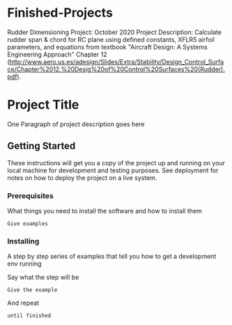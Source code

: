 # Finished-Projects

Rudder Dimensioning Project: October 2020
  Project Description: Calculate rudder span & chord for RC plane using defined constants, XFLR5 airfoil parameters, and equations from textbook 
  "Aircraft Design: A Systems Engineering Approach" Chapter 12 
  (http://www.aero.us.es/adesign/Slides/Extra/Stability/Design_Control_Surface/Chapter%2012.%20Desig%20of%20Control%20Surfaces%20(Rudder).pdf).

# Project Title

One Paragraph of project description goes here

## Getting Started

These instructions will get you a copy of the project up and running on your local machine for development and testing purposes. See deployment for notes on how to deploy the project on a live system.

### Prerequisites

What things you need to install the software and how to install them

```
Give examples
```

### Installing

A step by step series of examples that tell you how to get a development env running

Say what the step will be

```
Give the example
```

And repeat

```
until finished
